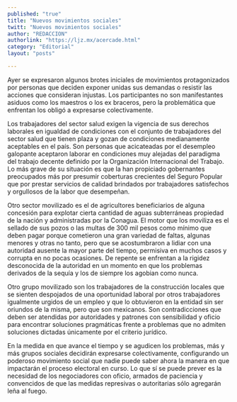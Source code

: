 ```yaml
---
published: "true"
title: "Nuevos movimientos sociales"
twitt: "Nuevos movimientos sociales"
author: "REDACCION"
authorlink: "https://ljz.mx/acercade.html"
category: "Editorial"
layout: "posts"

---
```



  Ayer se expresaron algunos brotes iniciales de movimientos protagonizados por personas que deciden exponer unidas sus demandas o resistir las acciones que consideran injustas. Los participantes no son manifestantes asiduos como los maestros o los ex braceros, pero la problemática que enfrentan los obligó a expresarse colectivamente.



  Los trabajadores del sector salud exigen la vigencia de sus derechos laborales en igualdad de condiciones con el conjunto de trabajadores del sector salud que tienen plaza y gozan de condiciones medianamente aceptables en el país. Son personas que acicateadas por el desempleo galopante aceptaron laborar en condiciones muy alejadas del paradigma del trabajo decente definido por la Organización Internacional del Trabajo. Lo más grave de su situación es que la han propiciado gobernantes preocupados más por presumir coberturas crecientes del Seguro Popular que por prestar servicios de calidad brindados por trabajadores satisfechos y orgullosos de la labor que desempeñan.



  Otro sector movilizado es el de agricultores beneficiarios de alguna concesión para explotar cierta cantidad de aguas subterráneas propiedad de la nación y administradas por la Conagua. El motor que los moviliza es el sellado de sus pozos o las multas de 300 mil pesos como mínimo que deben pagar porque cometieron una gran variedad de faltas, algunas menores y otras no tanto, pero que se acostumbraron a lidiar con una autoridad ausente la mayor parte del tiempo, permisiva en muchos casos y corrupta en no pocas ocasiones. De repente se enfrentan a la rigidez desconocida de la autoridad en un momento en que los problemas derivados de la sequía y los de siempre los agobian como nunca.



  Otro grupo movilizado son los trabajadores de la construcción locales que se sienten despojados de una oportunidad laboral por otros trabajadores igualmente urgidos de un empleo y que lo obtuvieron en la entidad sin ser oriundos de la misma, pero que son mexicanos. Son contradicciones que deben ser atendidas por autoridades y patrones con sensibilidad y oficio para encontrar soluciones pragmáticas frente a problemas que no admiten soluciones dictadas únicamente por el criterio jurídico.



  En la medida en que avance el tiempo y se agudicen los problemas, más y más grupos sociales decidirán expresarse colectivamente, configurando un poderoso movimiento social que nadie puede saber ahora la manera en que impactarán el proceso electoral en curso. Lo que sí se puede prever es la necesidad de los negociadores con oficio, armados de paciencia y convencidos de que las medidas represivas o autoritarias sólo agregarán leña al fuego.

